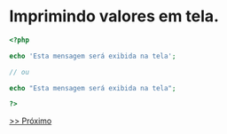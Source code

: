 # Imprimindo valores em tela.

```php
<?php

echo 'Esta mensagem será exibida na tela';

// ou

echo "Esta mensagem será exibida na tela";

?>
```

[>> Próximo](https://github.com/agenciasys/as-capacita/blob/master/PHP-basics/Variaveis.md)
